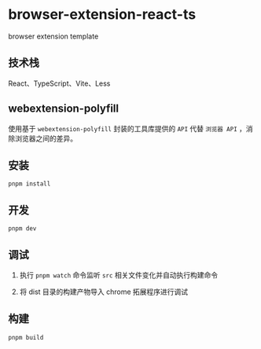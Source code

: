 # browser-extension-react-ts

browser extension template

## 技术栈

React、TypeScript、Vite、Less

## webextension-polyfill

使用基于 `webextension-polyfill` 封装的工具库提供的 `API` 代替 `浏览器 API` ，消除浏览器之间的差异。

## 安装

```
pnpm install
```

## 开发

```
pnpm dev
```

## 调试

1. 执行 `pnpm watch` 命令监听 `src` 相关文件变化并自动执行构建命令

2. 将 dist 目录的构建产物导入 chrome 拓展程序进行调试

## 构建

```
pnpm build
```
